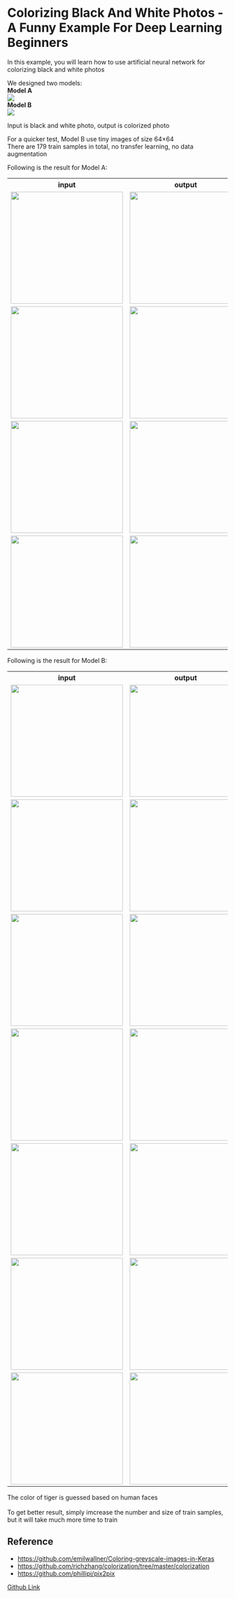 Colorizing Black And White Photos - A Funny Example For Deep Learning Beginners
====
In this example, you will learn how to use artificial neural network for colorizing black and white photos

We designed two models:<br>
**Model A**
<br><img src="model_a/files/model.png" max-width="500px" /><br>
**Model B**
<br><img src="model_b/files/model.png" max-width="500px" /><br>

Input is black and white photo, output is colorized photo

For a quicker test, Model B use tiny images of size 64×64<br>
There are 179 train samples in total, no transfer learning, no data augmentation

Following is the result for Model A:
<table>
<tr><th>input</th><th>output</th></tr>	
<tr><td><img src="model_a/files/Predict/group2/chengmei.png" width="256px" /></td>
<td><img src="model_a/files/Predict/group2/output/chengmei.png" width="256px" /></td></tr>
<tr><td><img src="model_a/files/Predict/group2/leifeng.png" width="256px" /></td>
<td><img src="model_a/files/Predict/group2/output/leifeng.png" width="256px" /></td></tr>
<tr><td><img src="model_a/files/Predict/group2/marie_curie.png" width="256px" /></td>
<td><img src="model_a/files/Predict/group2/output/marie_curie.png" width="256px" /></td></tr>
<tr><td><img src="model_a/files/Predict/group2/turing.png" width="256px" /></td>
<td><img src="model_a/files/Predict/group2/output/turing.png" width="256px" /></td></tr>
</table>

Following is the result for Model B:
<table>
<tr><th>input</th><th>output</th></tr>	
<tr><td><img src="model_b/files/Predict/group2/64/luxun.png" width="256px" /></td>
<td><img src="model_b/files/Predict/group2/64/output/luxun.png" width="256px" /></td></tr>
<tr><td><img src="model_b/files/Predict/group2/64/chengmei.png" width="256px" /></td>
<td><img src="model_b/files/Predict/group2/64/output/chengmei.png" width="256px" /></td></tr>
<tr><td><img src="model_b/files/Predict/group2/64/leifeng.png" width="256px" /></td>
<td><img src="model_b/files/Predict/group2/64/output/leifeng.png" width="256px" /></td></tr>
<tr><td><img src="model_b/files/Predict/group2/64/marie_curie.png" width="256px" /></td>
<td><img src="model_b/files/Predict/group2/64/output/marie_curie.png" width="256px" /></td></tr>
<tr><td><img src="model_b/files/Predict/group2/64/carson.png" width="256px" /></td>
<td><img src="model_b/files/Predict/group2/64/output/carson.png" width="256px" /></td></tr>
<tr><td><img src="model_b/files/Predict/group2/64/turing.png" width="256px" /></td>
<td><img src="model_b/files/Predict/group2/64/output/turing.png" width="256px" /></td></tr>
<tr><td><img src="model_b/files/Predict/group2/64/tiger.png" width="256px" /></td>
<td><img src="model_b/files/Predict/group2/64/output/tiger.png" width="256px" /></td></tr>
</table>
The color of tiger is guessed based on human faces<br>
<br>
To get better result, simply imcrease the number and size of train samples, but it will take much more time to train

<!--
Following is the result using 645 train samples:
-->

Reference
----
* https://github.com/emilwallner/Coloring-greyscale-images-in-Keras
* https://github.com/richzhang/colorization/tree/master/colorization
* https://github.com/phillipi/pix2pix

[Github Link](https://github.com/microic/niy/tree/master/examples/colorizing_photos)